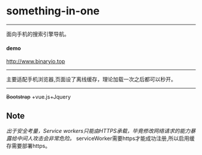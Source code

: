 # something-in-one
------

面向手机的搜索引擎导航。

#### demo
http://www.binaryio.top

------
主要适配手机浏览器,页面设了离线缓存，理论加载一次之后都可以秒开。

------
~~Bootstrap~~ +vue.js+Jquery

## Note 

*出于安全考量，Service workers只能由HTTPS承载，毕竟修改网络请求的能力暴露给中间人攻击会非常危险。*
serviceWorker需要https才能成功注册,所以启用缓存需要部署https。
